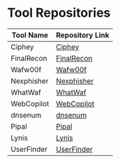 # Tool Repositories

| Tool Name    | Repository Link                                             |
|--------------|-------------------------------------------------------------|
| Ciphey       | [Ciphey](https://github.com/Ciphey/Ciphey.git)              |
| FinalRecon   | [FinalRecon](https://github.com/thewhiteh4t/FinalRecon.git) |
| Wafw00f      | [Wafw00f](https://github.com/EnableSecurity/wafw00f.git)    |
| Nexphisher   | [Nexphisher](https://github.com/htr-tech/nexphisher.git)    |
| WhatWaf      | [WhatWaf](https://github.com/Ekultek/WhatWaf.git)           |
| WebCopilot   | [WebCopilot](https://github.com/h4r5h1t/webcopilot.git)     |
| dnsenum      | [dnsenum](https://github.com/fwaeytens/dnsenum.git)         |
| Pipal        | [Pipal](https://github.com/digininja/pipal.git)             |
| Lynis        | [Lynis](https://github.com/CISOfy/lynis.git)                |
| UserFinder   | [UserFinder](https://github.com/mishakorzik/UserFinder.git)  |

